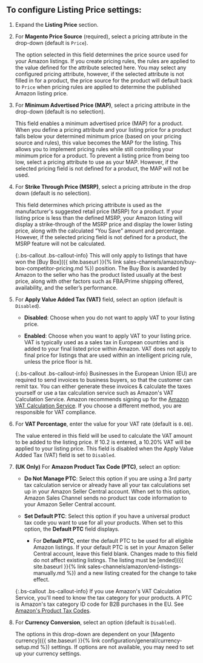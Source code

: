 
## To configure Listing Price settings:

1. Expand the **Listing Price** section.

1. For **Magento Price Source** (required), select a pricing attribute in the drop-down (default is `Price`).

   The option selected in this field determines the price source used for your Amazon listings. If you create pricing rules, the rules are applied to the value defined for the attribute selected here. You may select any configured pricing attribute, however, if the selected attribute is not filled in for a product, the price source for the product will default back to `Price` when pricing rules are applied to determine the published Amazon listing price.

1. For **Minimum Advertised Price (MAP)**, select a pricing attribute in the drop-down (default is no selection).

   This field enables a minimum advertised price (MAP) for a product. When you define a pricing attribute and your listing price for a product falls below your determined minimum price (based on your pricing source and rules), this value becomes the MAP for the listing. This allows you to implement pricing rules while still controlling your minimum price for a product. To prevent a listing price from being too low, select a pricing attribute to use as your MAP. However, if the selected pricing field is not defined for a product, the MAP will not be used.

1. For **Strike Through Price (MSRP)**, select a pricing attribute in the drop down (default is no selection).

   This field determines which pricing attribute is used as the manufacturer's suggested retail price (MSRP) for a product. If your listing price is less than the defined MSRP, your Amazon listing will display a strike-through of the MSRP price and display the lower listing price, along with the calculated “You Save” amount and percentage. However, if the selected pricing field is not defined for a product, the MSRP feature will not be calculated.

   {:.bs-callout .bs-callout-info}
   This will only apply to listings that have won the [Buy Box]({{ site.baseurl }}{% link sales-channels/amazon/buy-box-competitor-pricing.md %}) position. The Buy Box is awarded by Amazon to the seller who has the product listed usually at the best price, along with other factors such as FBA/Prime shipping offered, availability, and the seller’s performance.

1. For **Apply Value Added Tax (VAT)** field, select an option (default is `Disabled`).

   - **Disabled**: Choose when you do not want to apply VAT to your listing price.

   - **Enabled**: Choose when you want to apply VAT to your listing price. VAT is typically used as a sales tax in European countries and is added to your final listed price within Amazon. VAT does not apply to final price for listings that are used within an intelligent pricing rule, unless the price floor is hit.

   {:.bs-callout .bs-callout-info}
   Businesses in the European Union (EU) are required to send invoices to business buyers, so that the customer can remit tax. You can either generate these invoices & calculate the taxes yourself or use a tax calculation service such as Amazon's VAT Calculation Service. Amazon recommends signing up for the [Amazon VAT Calculation Service](https://services.amazon.co.uk/vat-calculation-service.html). If you choose a different method, you are responsible for VAT compliance.

1. For **VAT Percentage**, enter the value for your VAT rate (default is `0.00`).

   The value entered in this field will be used to calculate the VAT amount to be added to the listing price. If 10.2 is entered, a 10.20% VAT will be applied to your listing price. This field is disabled when the Apply Value Added Tax (VAT) field is set to `Disabled`.

1. **(UK Only)** For **Amazon Product Tax Code (PTC)**, select an option:

   - **Do Not Manage PTC**: Select this option if you are using a 3rd party tax calculation service or already have all your tax calculations set up in your Amazon Seller Central account. When set to this option, Amazon Sales Channel sends no product tax code information to your Amazon Seller Central account.

   - **Set Default PTC**: Select this option if you have a universal product tax code you want to use for all your products. When set to this option, the **Default PTC** field displays.

      - For **Default PTC**, enter the default PTC to be used for all eligible Amazon listings. If your default PTC is set in your Amazon Seller Central account, leave this field blank. Changes made to this field do not affect existing listings. The listing must be [ended]({{ site.baseurl }}{% link sales-channels/amazon/end-listings-manually.md %}) and a new listing created for the change to take effect.

   {:.bs-callout .bs-callout-info}
   If you use Amazon's VAT Calculation Service, you'll need to know the tax category for your products. A PTC is Amazon's tax category ID code for B2B purchases in the EU. See [Amazon's Product Tax Codes](https://sellercentral.amazon.com/gp/help/help.html?itemID=G200794510&language=en_US).

1. For **Currency Conversion**, select an option (default is `Disabled`).

   The options in this drop-down are dependent on your [Magento currency]({{ site.baseurl }}{% link configuration/general/currency-setup.md %}) settings. If options are not available, you may need to set up your currency settings.
